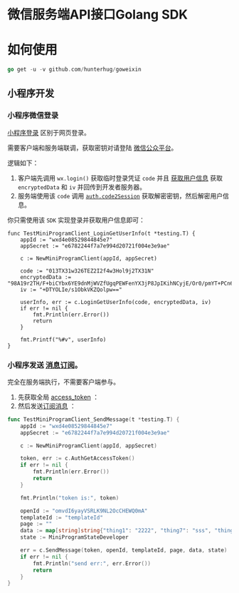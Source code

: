 # 微信服务端API接口Golang SDK

# 如何使用

```go
go get -u -v github.com/hunterhug/goweixin
```

## 小程序开发

### 小程序微信登录

[小程序登录](https://developers.weixin.qq.com/miniprogram/dev/framework/open-ability/login.html) 区别于网页登录。

需要客户端和服务端联调，获取密钥对请登陆 [微信公众平台](https://mp.weixin.qq.com)。

逻辑如下：

1. 客户端先调用 `wx.login()` 获取临时登录凭证 `code` 并且 [获取用户信息](https://developers.weixin.qq.com/miniprogram/dev/api/open-api/user-info/wx.getUserProfile.html) 获取 `encryptedData` 和 `iv` 并回传到开发者服务器。
2. 服务端使用该 `code` 调用 [`auth.code2Session`](https://developers.weixin.qq.com/miniprogram/dev/api-backend/open-api/login/auth.code2Session.html) 获取解密密钥，然后解密用户信息。

你只需使用该 `SDK` 实现登录并获取用户信息即可：

```
func TestMiniProgramClient_LoginGetUserInfo(t *testing.T) {
	appId := "wxd4e08529844845e7"
	appSecret := "e6782244f7a7e994d20721f004e3e9ae"

	c := NewMiniProgramClient(appId, appSecret)

	code := "013TX31w326TEZ2I2f4w3Hol9j2TX31N"
	encryptedData := "98A19r2TH/F+biCYbx6YE9dnMjWVZfUgqPEWFenYX3jP8JpIKihNCyjE/Or0/pmYT+PCn6wCmV7s5LDwwQ92kcrMpuInOrmPWD36pI0mfywqh+53BcN4G+d30aG6ehCV3hPEqxE35ImpXxE5xuWqqsLX0YvgCgA5hLBGRWRPGiiXN4eSrLvCNI58BlC8VG16Iz6Z89NqAQ5WsQrWPjJqygZOsGnkvTFTwKzs6eM4jlmceWv4B37NxecCAwRkkHZRxla5mdluL5lwKovfH5feDQTg2Ui2/4Mc/raIh9tXV6lUqEkn8f4yJFhjXwJuhXdITxLcKnqP6O/n1DUOn1xNh5imZEiDBil14Zvy71pvb5JdRPhurtqOFM/5wCRc7BXwrrDo1iMUw3e7OOL9gFu7Fg=="
	iv := "+DTYOLIe/s1ObkVKZQolpw=="

	userInfo, err := c.LoginGetUserInfo(code, encryptedData, iv)
	if err != nil {
		fmt.Println(err.Error())
		return
	}

	fmt.Printf("%#v", userInfo)
}
```

### 小程序发送 [消息订阅](https://developers.weixin.qq.com/miniprogram/dev/api/open-api/subscribe-message/wx.requestSubscribeMessage.html)。

完全在服务端执行，不需要客户端参与。

1. 先获取全局 [access_token](https://developers.weixin.qq.com/miniprogram/dev/api-backend/open-api/access-token/auth.getAccessToken.html) ：
2. 然后发送[订阅消息](https://developers.weixin.qq.com/miniprogram/dev/api-backend/open-api/subscribe-message/subscribeMessage.send.html) ：

```go
func TestMiniProgramClient_SendMessage(t *testing.T) {
	appId := "wxd4e08529844845e7"
	appSecret := "e6782244f7a7e994d20721f004e3e9ae"

	c := NewMiniProgramClient(appId, appSecret)

	token, err := c.AuthGetAccessToken()
	if err != nil {
		fmt.Println(err.Error())
		return
	}

	fmt.Println("token is:", token)

	openId := "omvdI6yayVSRLK9NL2OcCHEWQ0mA"
	templateId := "templateId"
	page := ""
	data := map[string]string{"thing1": "2222", "thing7": "sss", "thing3": "dddd"}
	state := MiniProgramStateDeveloper

	err = c.SendMessage(token, openId, templateId, page, data, state)
	if err != nil {
		fmt.Println("send err:", err.Error())
		return
	}
}
```
